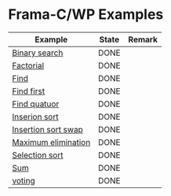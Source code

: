 # Frama-C/WP Examples

<table>
    <thead>
        <tr>
            <th>Example</th>
            <th>State</th>
            <th>Remark</th>
        </tr>
    </thead>
    <tbody>
        <tr>
            <td><a href = "https://github.com/lyonel2017/Frama-C-WP-Examples/tree/master/binary_search">Binary search</td>
            <td>DONE</td>
            <td></td>
        </tr>
        <tr>
            <td><a href = "https://github.com/lyonel2017/Frama-C-WP-Examples/tree/master/fact">Factorial</td>
            <td>DONE</td>
            <td></td>
        </tr>
        <tr>
            <td><a href = "https://github.com/lyonel2017/Frama-C-WP-Examples/tree/master/find">Find</td>
            <td>DONE</td>
            <td></td>
        </tr>
        <tr>
            <td><a href = "https://github.com/lyonel2017/Frama-C-WP-Examples/tree/master/find_first">Find first</td>
            <td>DONE</td>
            <td></td>
        </tr>
         <tr>
            <td><a href = "https://github.com/lyonel2017/Frama-C-WP-Examples/tree/master/find_quatuor">Find quatuor</td>
            <td>DONE</td>
            <td></td>
        </tr>
       <tr>
            <td><a href = "https://github.com/lyonel2017/Frama-C-WP-Examples/tree/master/insertion_sort">Inserion sort</td>
            <td>DONE</td>
            <td></td>
        </tr>
        <tr>
            <td><a href = "https://github.com/lyonel2017/Frama-C-WP-Examples/tree/master/insertion_sort_swap">Insertion sort swap</td>
            <td>DONE</td>
            <td></td>
        </tr>
        <tr>
            <td><a href = "https://github.com/lyonel2017/Frama-C-WP-Examples/tree/master/maximum_elimination">Maximum elimination</td>
            <td>DONE</td>
            <td></td>
        </tr>
        <tr>
            <td><a href = "https://github.com/lyonel2017/Frama-C-WP-Examples/tree/master/selection_sort">Selection sort</td>
            <td>DONE</td>
            <td></td>
        </tr>
        <tr>
            <td><a href = "https://github.com/lyonel2017/Frama-C-WP-Examples/tree/master/sum">Sum</td>
            <td>DONE</td>
            <td></td>
        </tr>
        <tr>
            <td><a href = "https://github.com/lyonel2017/Frama-C-WP-Examples/tree/master/voting">voting</td>
            <td>DONE</td>
            <td></td>
        </tr>
</tbody>
</table>
